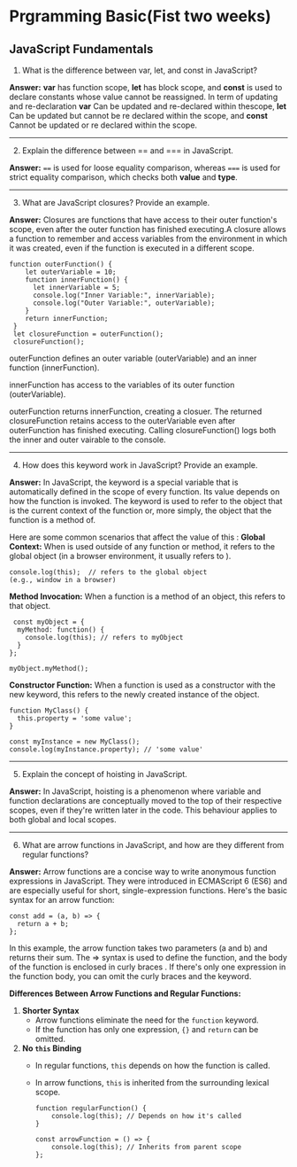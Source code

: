 # Prgramming Basic(Fist two weeks)

## **JavaScript Fundamentals**

1. What is the difference between var, let, and const in JavaScript?

**Answer:** **var** has function scope, **let** has block scope, and **const** is used to
declare constants whose value cannot be reassigned. In term of updating and re-declaration **var** Can be
updated and re-declared within thescope, **let** Can be updated but cannot be re declared within the scope, and **const** Cannot be updated or re declared within the scope.

---

2. Explain the difference between == and === in JavaScript.

**Answer:** `==` is used for loose equality comparison, whereas `===` is used for strict equality comparison, which checks both **value** and **type**.

---

3. What are JavaScript closures? Provide an example.

**Answer:** Closures are functions that have access to their outer function's scope, even after the outer function has finished executing.A closure allows a function to remember and access variables from the environment in which it was created, even if the function is executed in a different scope.

```
function outerFunction() {
    let outerVariable = 10;
    function innerFunction() {
      let innerVariable = 5;
      console.log("Inner Variable:", innerVariable);
      console.log("Outer Variable:", outerVariable);
    }
    return innerFunction;
 }
 let closureFunction = outerFunction();
 closureFunction();
```

outerFunction defines an outer variable (outerVariable) and an inner function (innerFunction).

innerFunction has access to the variables of its outer function (outerVariable).

outerFunction returns innerFunction, creating a closuer. The returned closureFunction retains access to the outerVariable even after outerFunction has finished executing. Calling closureFunction() logs both the inner and outer vairable to the console.

---

4. How does this keyword work in JavaScript? Provide an example.

**Answer:** In JavaScript, the keyword is a special variable that is automatically defined in the scope of every function. Its value
depends on how the function is invoked. The keyword is used to refer to the object that is the current context of the function or, more
simply, the object that the function is a method of.

Here are some common scenarios that affect the value of this :
**Global Context:**
When is used outside of any function or method, it refers to the global object (in a browser environment, it usually refers to ).

```
console.log(this);  // refers to the global object
(e.g., window in a browser)
```

**Method Invocation:**
When a function is a method of an object, this refers to that object.

```
 const myObject = {
  myMethod: function() {
    console.log(this); // refers to myObject
  }
};

myObject.myMethod();
```

**Constructor Function:**
When a function is used as a constructor with the new keyword, this refers to the newly created instance of the object.

```
function MyClass() {
  this.property = 'some value';
}

const myInstance = new MyClass();
console.log(myInstance.property); // 'some value'
```

---

5. Explain the concept of hoisting in JavaScript.

**Answer:** In JavaScript, hoisting is a phenomenon where variable and function declarations are conceptually moved to the top of their respective scopes, even if they're written later in the code. This behaviour applies to both global and local scopes.

---

6. What are arrow functions in JavaScript, and how are they different from regular functions?

**Answer:** Arrow functions are a concise way to write anonymous function expressions in JavaScript. They were introduced in ECMAScript 6
(ES6) and are especially useful for short, single-expression functions.
Here's the basic syntax for an arrow function:

```
const add = (a, b) => {
  return a + b;
};
```

In this example, the arrow function takes two parameters (a and b) and returns their sum. The => syntax is used to define the function,
and the body of the function is enclosed in curly braces . If there's only one expression in the function body, you can omit the curly
braces and the keyword.

**Differences Between Arrow Functions and Regular Functions:**

1. **Shorter Syntax**
   - Arrow functions eliminate the need for the `function` keyword.
   - If the function has only one expression, `{}` and `return` can be omitted.
2. **No `this` Binding**
   - In regular functions, `this` depends on how the function is called.
   - In arrow functions, `this` is inherited from the surrounding lexical scope.

     ```
     function regularFunction() {
         console.log(this); // Depends on how it's called
     }

     const arrowFunction = () => {
         console.log(this); // Inherits from parent scope
     };

     ```
